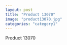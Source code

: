 ```yaml
---
layout: post
title: "Product 13070"
image: "product13070.jpg"
categories: "category1"
---
```

Product 13070
